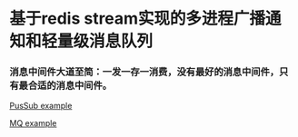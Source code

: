 # 基于redis stream实现的多进程广播通知和轻量级消息队列

### 消息中间件大道至简：一发一存一消费，没有最好的消息中间件，只有最合适的消息中间件。

[PusSub example](example/pub_sub.go)

[MQ example](example/mq.go)

